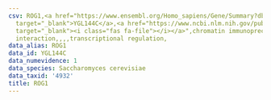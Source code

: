```yaml
---
csv: ROG1,<a href="https://www.ensembl.org/Homo_sapiens/Gene/Summary?db=core;g=YGL144C"
  target="_blank">YGL144C</a>,<a href="https://www.ncbi.nlm.nih.gov/pubmed/15343339"
  target="_blank"><i class="fas fa-file"></i></a>",chromatin immunoprecipitation assay,direct
  interaction,,,,transcriptional regulation,
data_alias: ROG1
data_id: YGL144C
data_numevidence: 1
data_species: Saccharomyces cerevisiae
data_taxid: '4932'
title: ROG1
---
```


